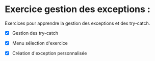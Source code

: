 
# Exercice gestion des exceptions :

Exercices pour apprendre la gestion des exceptions et des try-catch.

- [x] Gestion des try-catch

- [x] Menu sélection d'exercice

- [x] Création d'exception personnalisée



